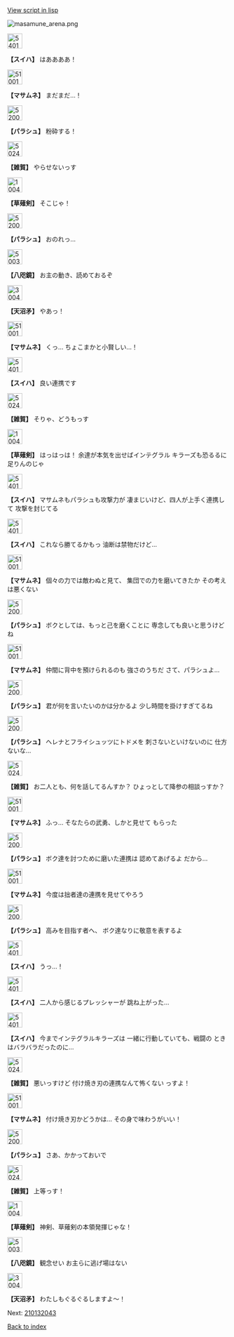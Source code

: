 [View script in lisp](../scripts/210132041.txt)

![masamune_arena.png](../images/backgrounds/masamune_arena.png)

<img src="../images/units/5401721.png" alt="5401721.png" height="34"/>

**【スイハ】**
はああああ！

<img src="../images/units/5100131.png" alt="5100131.png" height="34"/>

**【マサムネ】**
まだまだ…！

<img src="../images/units/5200431.png" alt="5200431.png" height="34"/>

**【パラシュ】**
粉砕する！

<img src="../images/units/502411.png" alt="502411.png" height="34"/>

**【雑賀】**
やらせないっす

<img src="../images/units/100441.png" alt="100441.png" height="34"/>

**【草薙剣】**
そこじゃ！

<img src="../images/units/5200431.png" alt="5200431.png" height="34"/>

**【パラシュ】**
おのれっ…

<img src="../images/units/500331.png" alt="500331.png" height="34"/>

**【八咫鏡】**
お主の動き、読めておるぞ

<img src="../images/units/300431.png" alt="300431.png" height="34"/>

**【天沼矛】**
やあっ！

<img src="../images/units/5100131.png" alt="5100131.png" height="34"/>

**【マサムネ】**
くっ…
ちょこまかと小賢しい…！

<img src="../images/units/5401721.png" alt="5401721.png" height="34"/>

**【スイハ】**
良い連携です

<img src="../images/units/502411.png" alt="502411.png" height="34"/>

**【雑賀】**
そりゃ、どうもっす

<img src="../images/units/100441.png" alt="100441.png" height="34"/>

**【草薙剣】**
はっはっは！
余達が本気を出せばインテグラル
キラーズも恐るるに足りんのじゃ

<img src="../images/units/5401721.png" alt="5401721.png" height="34"/>

**【スイハ】**
マサムネもパラシュも攻撃力が
凄まじいけど、四人が上手く連携して
攻撃を封じてる

<img src="../images/units/5401721.png" alt="5401721.png" height="34"/>

**【スイハ】**
これなら勝てるかもっ
油断は禁物だけど…

<img src="../images/units/5100131.png" alt="5100131.png" height="34"/>

**【マサムネ】**
個々の力では敵わぬと見て、
集団での力を磨いてきたか
その考えは悪くない

<img src="../images/units/5200431.png" alt="5200431.png" height="34"/>

**【パラシュ】**
ボクとしては、もっと己を磨くことに
専念しても良いと思うけどね

<img src="../images/units/5100131.png" alt="5100131.png" height="34"/>

**【マサムネ】**
仲間に背中を預けられるのも
強さのうちだ
さて、パラシュよ…

<img src="../images/units/5200431.png" alt="5200431.png" height="34"/>

**【パラシュ】**
君が何を言いたいのかは分かるよ
少し時間を掛けすぎてるね

<img src="../images/units/5200431.png" alt="5200431.png" height="34"/>

**【パラシュ】**
ヘレナとフライシュッツにトドメを
刺さないといけないのに
仕方ないな…

<img src="../images/units/502411.png" alt="502411.png" height="34"/>

**【雑賀】**
お二人とも、何を話してるんすか？
ひょっとして降参の相談っすか？

<img src="../images/units/5100131.png" alt="5100131.png" height="34"/>

**【マサムネ】**
ふっ…
そなたらの武勇、しかと見せて
もらった

<img src="../images/units/5200431.png" alt="5200431.png" height="34"/>

**【パラシュ】**
ボク達を討つために磨いた連携は
認めてあげるよ
だから…

<img src="../images/units/5100131.png" alt="5100131.png" height="34"/>

**【マサムネ】**
今度は拙者達の連携を見せてやろう

<img src="../images/units/5200431.png" alt="5200431.png" height="34"/>

**【パラシュ】**
高みを目指す者へ、
ボク達なりに敬意を表するよ

<img src="../images/units/5401721.png" alt="5401721.png" height="34"/>

**【スイハ】**
うっ…！

<img src="../images/units/5401721.png" alt="5401721.png" height="34"/>

**【スイハ】**
二人から感じるプレッシャーが
跳ね上がった…

<img src="../images/units/5401721.png" alt="5401721.png" height="34"/>

**【スイハ】**
今までインテグラルキラーズは
一緒に行動していても、戦闘の
ときはバラバラだったのに…

<img src="../images/units/502411.png" alt="502411.png" height="34"/>

**【雑賀】**
悪いっすけど
付け焼き刃の連携なんて怖くない
っすよ！

<img src="../images/units/5100131.png" alt="5100131.png" height="34"/>

**【マサムネ】**
付け焼き刃かどうかは…
その身で味わうがいい！

<img src="../images/units/5200431.png" alt="5200431.png" height="34"/>

**【パラシュ】**
さあ、かかっておいで

<img src="../images/units/502411.png" alt="502411.png" height="34"/>

**【雑賀】**
上等っす！

<img src="../images/units/100441.png" alt="100441.png" height="34"/>

**【草薙剣】**
神剣、草薙剣の本領発揮じゃな！

<img src="../images/units/500331.png" alt="500331.png" height="34"/>

**【八咫鏡】**
観念せい
お主らに逃げ場はない

<img src="../images/units/300431.png" alt="300431.png" height="34"/>

**【天沼矛】**
わたしもぐるぐるしますよ～！

Next: [210132043](210132043.md)

[Back to index](index.md)

